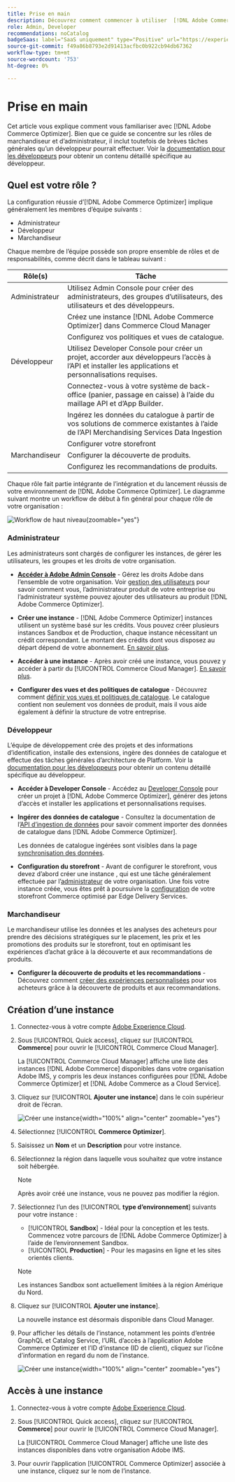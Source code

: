 ```yaml
---
title: Prise en main
description: Découvrez comment commencer à utiliser  [!DNL Adobe Commerce Optimizer].
role: Admin, Developer
recommendations: noCatalog
badgeSaas: label="SaaS uniquement" type="Positive" url="https://experienceleague.adobe.com/en/docs/commerce/user-guides/product-solutions" tooltip="S’applique uniquement aux projets Adobe Commerce as a Cloud Service et Adobe Commerce Optimizer (infrastructure SaaS gérée par Adobe)."
source-git-commit: f49a86b8793e2d91413acfbc0b922cb94db67362
workflow-type: tm+mt
source-wordcount: '753'
ht-degree: 0%

---
```


# Prise en main

Cet article vous explique comment vous familiariser avec [!DNL Adobe Commerce Optimizer]. Bien que ce guide se concentre sur les rôles de marchandiseur et d’administrateur, il inclut toutefois de brèves tâches générales qu’un développeur pourrait effectuer. Voir la [documentation pour les développeurs](https://developer-stage.adobe.com/commerce/services/composable-catalog/) pour obtenir un contenu détaillé spécifique au développeur.

## Quel est votre rôle ?

La configuration réussie d’[!DNL Adobe Commerce Optimizer] implique généralement les membres d’équipe suivants :

- Administrateur
- Développeur
- Marchandiseur

Chaque membre de l’équipe possède son propre ensemble de rôles et de responsabilités, comme décrit dans le tableau suivant :

| Rôle(s) | Tâche |
|---|---|
| Administrateur | Utilisez Admin Console pour créer des administrateurs, des groupes d’utilisateurs, des utilisateurs et des développeurs&#x200B;. |
|  | Créez une instance [!DNL Adobe Commerce Optimizer] dans Commerce Cloud Manager&#x200B; |
|  | Configurez vos politiques et vues de catalogue. |
| Développeur | Utilisez Developer Console pour créer un projet, accorder aux développeurs l’accès à l’API et installer les applications et personnalisations requises. |
|  | Connectez-vous à votre système de back-office (panier, passage en caisse) à l’aide du maillage API et d’App Builder&#x200B;. |
|  | Ingérez les données du catalogue à partir de vos solutions de commerce existantes à l’aide de l’API Merchandising Services Data Ingestion&#x200B; |
|  | Configurer votre storefront |
| Marchandiseur | Configurer la découverte de produits&#x200B;. |
|  | Configurez les recommandations de produits. |

Chaque rôle fait partie intégrante de l’intégration et du lancement réussis de votre environnement de [!DNL Adobe Commerce Optimizer]. Le diagramme suivant montre un workflow de début à fin général pour chaque rôle de votre organisation :

![Workflow de haut niveau](./assets/high-level-workflow.png){zoomable="yes"}

### Administrateur

Les administrateurs sont chargés de configurer les instances, de gérer les utilisateurs, les groupes et les droits de votre organisation.

- **[Accéder à Adobe Admin Console](https://helpx.adobe.com/enterprise/admin-guide.html)** - Gérez les droits Adobe dans l’ensemble de votre organisation. Voir [gestion des utilisateurs](./user-management.md) pour savoir comment vous, l’administrateur produit de votre entreprise ou l’administrateur système pouvez ajouter des utilisateurs au produit [!DNL Adobe Commerce Optimizer].

- **Créer une instance** - [!DNL Adobe Commerce Optimizer] instances utilisent un système basé sur les crédits. Vous pouvez créer plusieurs instances Sandbox et de Production, chaque instance nécessitant un crédit correspondant. Le montant des crédits dont vous disposez au départ dépend de votre abonnement. [En savoir plus](#create-an-instance).

- **Accéder à une instance** - Après avoir créé une instance, vous pouvez y accéder à partir du [!UICONTROL Commerce Cloud Manager]. [En savoir plus](#access-an-instance).

- **Configurer des vues et des politiques de catalogue** - Découvrez comment [définir vos vues et politiques de catalogue](./setup/catalog-view.md). Le catalogue contient non seulement vos données de produit, mais il vous aide également à définir la structure de votre entreprise.

### Développeur

L’équipe de développement crée des projets et des informations d’identification, installe des extensions, ingère des données de catalogue et effectue des tâches générales d’architecture de Platform. Voir la [documentation pour les développeurs](https://developer-stage.adobe.com/commerce/services/composable-catalog/) pour obtenir un contenu détaillé spécifique au développeur.

- **Accéder à Developer Console** - Accédez au [Developer Console](https://developer.adobe.com/developer-console/docs/guides/getting-started) pour créer un projet à [!DNL Adobe Commerce Optimizer], générer des jetons d’accès et installer les applications et personnalisations requises.

- **Ingérer des données de catalogue** - Consultez la documentation de l’[API d’ingestion de données](https://developer-stage.adobe.com/commerce/services/composable-catalog/data-ingestion/using-the-api/) pour savoir comment importer des données de catalogue dans [!DNL Adobe Commerce Optimizer].

  Les données de catalogue ingérées sont visibles dans la page [synchronisation des données](./setup/data-sync.md).

- **Configuration du storefront** - Avant de configurer le storefront, vous devez d’abord créer une instance , qui est une tâche généralement effectuée par l’[administrateur](#administrator) de votre organisation. Une fois votre instance créée, vous êtes prêt à poursuivre la [configuration](./storefront.md) de votre storefront Commerce optimisé par Edge Delivery Services.

### Marchandiseur

Le marchandiseur utilise les données et les analyses des acheteurs pour prendre des décisions stratégiques sur le placement, les prix et les promotions des produits sur le storefront, tout en optimisant les expériences d’achat grâce à la découverte et aux recommandations de produits.

- **Configurer la découverte de produits et les recommandations** - Découvrez comment [créer des expériences personnalisées](./merchandising/overview.md) pour vos acheteurs grâce à la découverte de produits et aux recommandations.

## Création d’une instance

1. Connectez-vous à votre compte [Adobe Experience Cloud](https://experience.adobe.com/).

1. Sous [!UICONTROL Quick access], cliquez sur [!UICONTROL **Commerce**] pour ouvrir le [!UICONTROL Commerce Cloud Manager].

   La [!UICONTROL Commerce Cloud Manager] affiche une liste des instances [!DNL Adobe Commerce] disponibles dans votre organisation Adobe IMS, y compris les deux instances configurées pour [!DNL Adobe Commerce Optimizer] et [!DNL Adobe Commerce as a Cloud Service].

1. Cliquez sur [!UICONTROL **Ajouter une instance**] dans le coin supérieur droit de l’écran.

   ![Créer une instance](./assets/create-aco-instance.png){width="100%" align="center" zoomable="yes"}

1. Sélectionnez [!UICONTROL **Commerce Optimizer**].

1. Saisissez un **Nom** et un **Description** pour votre instance.

1. Sélectionnez la région dans laquelle vous souhaitez que votre instance soit hébergée.

   >[!NOTE]
   >
   >Après avoir créé une instance, vous ne pouvez pas modifier la région.

1. Sélectionnez l’un des [!UICONTROL **type d’environnement**] suivants pour votre instance :

   - [!UICONTROL **Sandbox**] - Idéal pour la conception et les tests. Commencez votre parcours de [!DNL Adobe Commerce Optimizer] à l’aide de l’environnement Sandbox.
   - [!UICONTROL **Production**] - Pour les magasins en ligne et les sites orientés clients.

   >[!NOTE]
   >
   >Les instances Sandbox sont actuellement limitées à la région Amérique du Nord.

1. Cliquez sur [!UICONTROL **Ajouter une instance**].

   La nouvelle instance est désormais disponible dans Cloud Manager.

1. Pour afficher les détails de l’instance, notamment les points d’entrée GraphQL et Catalog Service, l’URL d’accès à l’application Adobe Commerce Optimizer et l’ID d’instance (ID de client), cliquez sur l’icône d’information en regard du nom de l’instance.

   ![Créer une instance](./assets/aco-instance-details.png){width="100%" align="center" zoomable="yes"}

## Accès à une instance

1. Connectez-vous à votre compte [Adobe Experience Cloud](https://experience.adobe.com/).

1. Sous [!UICONTROL Quick access], cliquez sur [!UICONTROL **Commerce**] pour ouvrir le [!UICONTROL Commerce Cloud Manager].

   La [!UICONTROL Commerce Cloud Manager] affiche une liste des instances disponibles dans votre organisation Adobe IMS.

1. Pour ouvrir l’application [!UICONTROL Commerce Optimizer] associée à une instance, cliquez sur le nom de l’instance.


